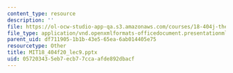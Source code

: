 ```yaml
---
content_type: resource
description: ''
file: https://ol-ocw-studio-app-qa.s3.amazonaws.com/courses/18-404j-theory-of-computation-fall-2020/057203435eb7ecb77ccaafde892dbacf_MIT18_404f20_lec9.pptx
file_type: application/vnd.openxmlformats-officedocument.presentationml.presentation
parent_uid: df711905-1b1b-43e5-65ea-6ab014405e75
resourcetype: Other
title: MIT18_404f20_lec9.pptx
uid: 05720343-5eb7-ecb7-7cca-afde892dbacf
---
```

